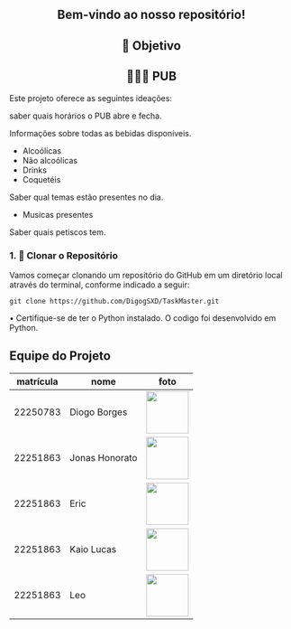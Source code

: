 




<div align="center">
  <h2>Bem-vindo ao nosso repositório! </h2>
</div> 

<!-- Título centralizado -->
<div align="center">
  <h2>🎯 Objetivo </h2>
</div> 



<div align="center">
  <h2>👨🏻‍💻 PUB </h2>
</div> 

Este projeto oferece as seguintes ideações:

  saber quais horários o PUB abre e fecha.
  
  Informações sobre todas as bebidas disponíveis.
  - Alcoólicas 
  - Não alcoólicas
  - Drinks
  - Coquetéis 
  
  Saber qual temas estão presentes no dia.
  - Musicas presentes 
  
  Saber quais petiscos tem.
  




### 1. 📍 Clonar o Repositório
Vamos começar clonando um repositório do GitHub em um diretório local através do terminal, conforme indicado a seguir:
```
git clone https://github.com/DigogSXD/TaskMaster.git
```
  	
• Certifique-se de ter o Python instalado. O codigo foi desenvolvido em Python.


## Equipe do Projeto

| matrícula | nome | foto |
| -------- | -------- | -------- |
| 22250783 | Diogo Borges |<img src="https://github.com/digogsxd.png" height="75" width="75"> |
| 22251863 | Jonas Honorato | <img src="https://github.com/JonasMelo21.png" height="75" width="75"> |
| 22251863 | Eric | <img src="https://github.com/Ericoreto.png" height="75" width="75"> |
| 22251863 | Kaio Lucas | <img src="https://github.com/kaiolucas01.png" height="75" width="75"> |
| 22251863 | Leo | <img src="https://github.com/Leocb3.png" height="75" width="75"> |
